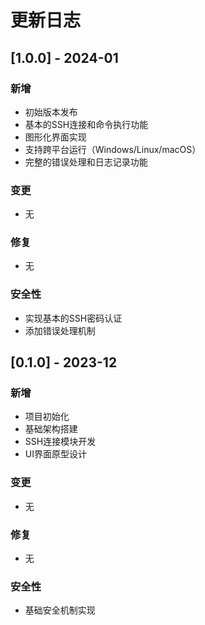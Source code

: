 # 更新日志

## [1.0.0] - 2024-01

### 新增
- 初始版本发布
- 基本的SSH连接和命令执行功能
- 图形化界面实现
- 支持跨平台运行（Windows/Linux/macOS）
- 完整的错误处理和日志记录功能

### 变更
- 无

### 修复
- 无

### 安全性
- 实现基本的SSH密码认证
- 添加错误处理机制

## [0.1.0] - 2023-12

### 新增
- 项目初始化
- 基础架构搭建
- SSH连接模块开发
- UI界面原型设计

### 变更
- 无

### 修复
- 无

### 安全性
- 基础安全机制实现